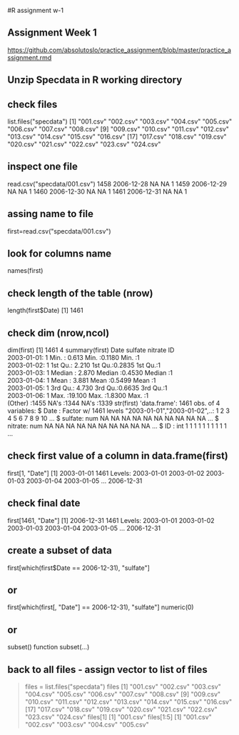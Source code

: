 #R assignment w-1

## Assignment Week 1
https://github.com/absolutoslo/practice_assignment/blob/master/practice_assignment.rmd
## Unzip Specdata in R working directory
## check files
list.files("specdata")
[1] "001.csv" "002.csv" "003.csv" "004.csv" "005.csv" "006.csv" "007.csv" "008.csv"
  [9] "009.csv" "010.csv" "011.csv" "012.csv" "013.csv" "014.csv" "015.csv" "016.csv"
 [17] "017.csv" "018.csv" "019.csv" "020.csv" "021.csv" "022.csv" "023.csv" "024.csv"
 ## inspect one file
 read.csv("specdata/001.csv")
 1458 2006-12-28      NA      NA  1
1459 2006-12-29      NA      NA  1
1460 2006-12-30      NA      NA  1
1461 2006-12-31      NA      NA  1
## assing name to file
first=read.csv("specdata/001.csv")
## look for columns name
names(first)
## check length of the table (nrow)
length(first$Date)
[1] 1461
## check dim (nrow,ncol)
dim(first)
[1] 1461    4
summary(first)
         Date         sulfate          nitrate             ID   
 2003-01-01:   1   Min.   : 0.613   Min.   :0.1180   Min.   :1  
 2003-01-02:   1   1st Qu.: 2.210   1st Qu.:0.2835   1st Qu.:1  
 2003-01-03:   1   Median : 2.870   Median :0.4530   Median :1  
 2003-01-04:   1   Mean   : 3.881   Mean   :0.5499   Mean   :1  
 2003-01-05:   1   3rd Qu.: 4.730   3rd Qu.:0.6635   3rd Qu.:1  
 2003-01-06:   1   Max.   :19.100   Max.   :1.8300   Max.   :1  
 (Other)   :1455   NA's   :1344     NA's   :1339 
 str(first)
'data.frame':	1461 obs. of  4 variables:
 $ Date   : Factor w/ 1461 levels "2003-01-01","2003-01-02",..: 1 2 3 4 5 6 7 8 9 10 ...
 $ sulfate: num  NA NA NA NA NA NA NA NA NA NA ...
 $ nitrate: num  NA NA NA NA NA NA NA NA NA NA ...
 $ ID     : int  1 1 1 1 1 1 1 1 1 1 ...
 ## check first value of a column in data.frame(first)
 first[1, "Date"]
[1] 2003-01-01
1461 Levels: 2003-01-01 2003-01-02 2003-01-03 2003-01-04 2003-01-05 ... 2006-12-31
## check final date
first[1461, "Date"]
[1] 2006-12-31
1461 Levels: 2003-01-01 2003-01-02 2003-01-03 2003-01-04 2003-01-05 ... 2006-12-31
## create a subset of data
first[which(first$Date == 2006-12-31), "sulfate"]
## or
first[which(first[, "Date"] == 2006-12-31), "sulfate"]
numeric(0)
## or
subset() function
subset(...)

## back to all files - assign vector to list of files
> files = list.files("specdata")
> files
  [1] "001.csv" "002.csv" "003.csv" "004.csv" "005.csv" "006.csv" "007.csv" "008.csv"
  [9] "009.csv" "010.csv" "011.csv" "012.csv" "013.csv" "014.csv" "015.csv" "016.csv"
 [17] "017.csv" "018.csv" "019.csv" "020.csv" "021.csv" "022.csv" "023.csv" "024.csv"
 > files[1]
[1] "001.csv"
> files[1:5]
[1] "001.csv" "002.csv" "003.csv" "004.csv" "005.csv"
